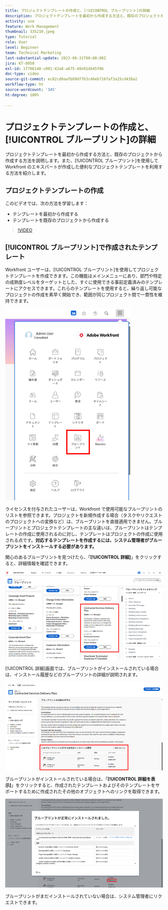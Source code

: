 ```yaml
---
title: プロジェクトテンプレートの作成と、[!UICONTROL ブループリント]の詳細
description: プロジェクトテンプレートを最初から作成する方法と、既存のプロジェクトから作成する方法を説明します。また、[!UICONTROL ブループリント]を使用して Workfront のエキスパートが作成した便利なプロジェクトテンプレートの世界にアクセスする方法を紹介します。
activity: use
feature: Work Management
thumbnail: 335210.jpeg
type: Tutorial
role: User
level: Beginner
team: Technical Marketing
last-substantial-update: 2023-08-31T00:00:00Z
jira: KT-8950
exl-id: 1f706148-c001-42a8-a675-48e91d445f0b
doc-type: video
source-git-commit: ec82cd0aafb89df7b3c46eb716faf3a25cd438a2
workflow-type: ht
source-wordcount: '345'
ht-degree: 100%

---
```


# プロジェクトテンプレートの作成と、[!UICONTROL ブループリント]の詳細

プロジェクトテンプレートを最初から作成する方法と、既存のプロジェクトから作成する方法を説明します。また、[!UICONTROL ブループリント]を使用して Workfront のエキスパートが作成した便利なプロジェクトテンプレートを利用する方法を紹介します。

## プロジェクトテンプレートの作成

このビデオでは、次の方法を学習します：

* テンプレートを最初から作成する
* テンプレートを既存のプロジェクトから作成する

>[!VIDEO](https://video.tv.adobe.com/v/335210/?quality=12&learn=on)

## [!UICONTROL ブループリント]で作成されたテンプレート

Workfront ユーザーは、[!UICONTROL ブループリント]を使用してプロジェクトテンプレートを作成できます。この機能はメインメニューにあり、部門や特定の成熟度レベルをターゲットとした、すぐに使用できる事前定義済みのテンプレートにアクセスできます。これらのテンプレートを使用すると、繰り返し可能なプロジェクトの作成を素早く開始でき、範囲が同じプロジェクト間で一貫性を維持できます。

![メインメニューのブループリント](assets/pt-blueprints-01.png)

ライセンスを付与されたユーザーは、Workfront で使用可能なブループリントのリストを参照できます。プロジェクトを新規作成する場合（タスクやリクエストのプロジェクトへの変換など）は、ブループリントを直接適用できません。ブループリントとプロジェクトテンプレートの主な違いは、ブループリントはテンプレートの作成に使用されるのに対し、テンプレートはプロジェクトの作成に使用される点です。**対応するテンプレートを作成するには、システム管理者がブループリントをインストールする必要があります。**

関心のあるブループリントを見つけたら、「**[!UICONTROL 詳細]**」をクリックすると、詳細情報を確認できます。

![ブループリントのリスト](assets/pt-blueprints-02.png)

[!UICONTROL 詳細]画面では、ブループリントがインストールされている場合は、インストール履歴などのブループリントの詳細が説明されます。

![ブループリントの使用に関する詳細](assets/pt-blueprints-03.png)

ブループリントがインストールされている場合は、「**[!UICONTROL 詳細を表示]**」をクリックすると、作成されたテンプレートおよびそのテンプレートをサポートするために作成されたその他のオブジェクトへのリンクを取得できます。

![ブループリントのインストールに関する詳細](assets/pt-blueprints-04.png)

ブループリントがまだインストールされていない場合は、システム管理者にリクエストできます。

